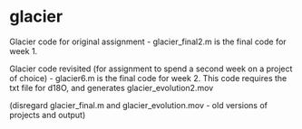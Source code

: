 # glacier

Glacier code for original assignment - glacier_final2.m is the final code for week 1.

Glacier code revisited (for assignment to spend a second week on a project of choice) - glacier6.m is the final code for week 2. This code requires the txt file for d18O, and generates glacier_evolution2.mov

(disregard glacier_final.m and glacier_evolution.mov - old versions of projects and output)
